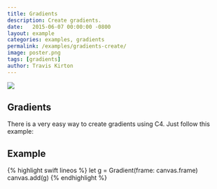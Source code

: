 ```yaml
---
title: Gradients
description: Create gradients.
date:   2015-06-07 00:00:00 -0800
layout: example
categories: examples, gradients
permalink: /examples/gradients-create/
image: poster.png
tags: [gradients]
author: Travis Kirton
---
```

![](create.png)

## Gradients
There is a very easy way to create gradients using C4. Just follow this example:

## Example
{% highlight swift lineos %}
let g = Gradient(frame: canvas.frame)
canvas.add(g)
{% endhighlight %}
